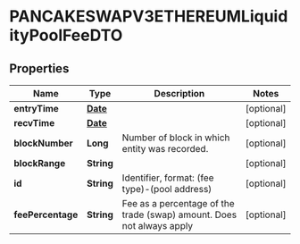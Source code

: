 

# PANCAKESWAPV3ETHEREUMLiquidityPoolFeeDTO

## Properties

Name | Type | Description | Notes
------------ | ------------- | ------------- | -------------
**entryTime** | [**Date**](Date.md) |  |  [optional]
**recvTime** | [**Date**](Date.md) |  |  [optional]
**blockNumber** | **Long** | Number of block in which entity was recorded. |  [optional]
**blockRange** | **String** |  |  [optional]
**id** | **String** | Identifier, format: (fee type)-(pool address) |  [optional]
**feePercentage** | **String** | Fee as a percentage of the trade (swap) amount. Does not always apply  |  [optional]




